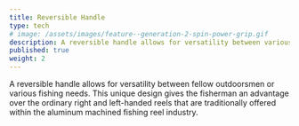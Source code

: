 ```yaml
---
title: Reversible Handle
type: tech
# image: /assets/images/feature--generation-2-spin-power-grip.gif
description: A reversible handle allows for versatility between various fishing needs.
published: true
weight: 2
---
```


A reversible handle allows for versatility between fellow outdoorsmen or various fishing needs. This unique design gives the fisherman an advantage over the ordinary right and left-handed reels that are traditionally offered within the aluminum machined fishing reel industry.
